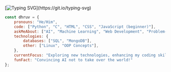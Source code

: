<!-- Typing SVG -->
[![Typing SVG](https://readme-typing-svg.herokuapp.com?font=Fira+Code&size=24&pause=1000&color=F752B7&width=435&lines=Hey+there!+I'm+Dhruv+Siwach;Coding+Enthusiast+and+Tech+Explorer;Passionate+about+AI+and+Web+Development;I+told+my+computer+I+needed+a+break%2C+now+it+won’t+stop+sending+me+Kit-Kats!)](https://git.io/typing-svg)


```javascript
const dhruv = {
    pronouns: "He/Him",
    code: ["Python", "C", "HTML", "CSS", "JavaScript (beginner)"],
    askMeAbout: ["AI", "Machine Learning", "Web Development", "Problem-Solving", "Tech Trends"],
    technologies: {
        databases: ["SQL", "MongoDB"],
        other: ["Linux", "OOP Concepts"],
    },
    currentFocus: "Exploring new technologies, enhancing my coding skills, and building impactful projects while diving deeper into AI and ML.",
    funFact: "Convincing AI not to take over the world!"
};

